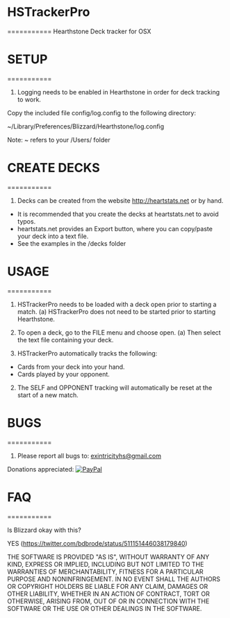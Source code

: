 # HSTrackerPro
===========
Hearthstone Deck tracker for OSX


# SETUP
===========
1. Logging needs to be enabled in Hearthstone in order for deck tracking to work.

Copy the included file config/log.config to the following directory:

~/Library/Preferences/Blizzard/Hearthstone/log.config

Note: ~ refers to your /Users/<username> folder


# CREATE DECKS
===========
1. Decks can be created from the website http://heartstats.net or by hand.

- It is recommended that you create the decks at heartstats.net to avoid typos.
- heartstats.net provides an Export button, where you can copy/paste your deck into
a text file.
- See the examples in the /decks folder

# USAGE
===========
1. HSTrackerPro needs to be loaded with a deck open prior to starting a match.
(a) HSTrackerPro does not need to be started prior to starting Hearthstone.

2. To open a deck, go to the FILE menu and choose open.
(a) Then select the text file containing your deck.

3. HSTrackerPro automatically tracks the following:

- Cards from your deck into your hand.
- Cards played by your opponent.

2. The SELF and OPPONENT tracking will automatically be reset at the start of a new match.

# BUGS
===========
1. Please report all bugs to: exintricityhs@gmail.com

Donations appreciated: [![PayPal](https://www.paypalobjects.com/en_US/i/btn/btn_donate_SM.gif)](https://www.paypal.com/cgi-bin/webscr?cmd=_s-xclick&hosted_button_id=Z3GZRVDGW3NKN)

# FAQ
===========

Is Blizzard okay with this? 

YES (https://twitter.com/bdbrode/status/511151446038179840)


THE SOFTWARE IS PROVIDED "AS IS", WITHOUT WARRANTY OF ANY KIND, EXPRESS OR
IMPLIED, INCLUDING BUT NOT LIMITED TO THE WARRANTIES OF MERCHANTABILITY,
FITNESS FOR A PARTICULAR PURPOSE AND NONINFRINGEMENT. IN NO EVENT SHALL THE
AUTHORS OR COPYRIGHT HOLDERS BE LIABLE FOR ANY CLAIM, DAMAGES OR OTHER
LIABILITY, WHETHER IN AN ACTION OF CONTRACT, TORT OR OTHERWISE, ARISING FROM,
OUT OF OR IN CONNECTION WITH THE SOFTWARE OR THE USE OR OTHER DEALINGS IN
THE SOFTWARE.